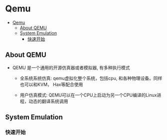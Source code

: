 # Qemu

- [Qemu](#qemu)
  - [About QEMU](#about-qemu)
  - [System Emulation](#system-emulation)
    - [快速开始](#快速开始)

## About QEMU

- QEMU 是一个通用的开源仿真器或者模拟器, 有多种执行模式

  - 全系统系统仿真: qemu虚拟化整个系统，包括cpu, 和各种物理设备。同样也可以和KVM， Hax等配合使用

  - 用户仿真模式: QEMU可以在一个CPU上启动为另一个CPU编译的Linux进程，动态的翻译系统调用

## System Emulation

### 快速开始